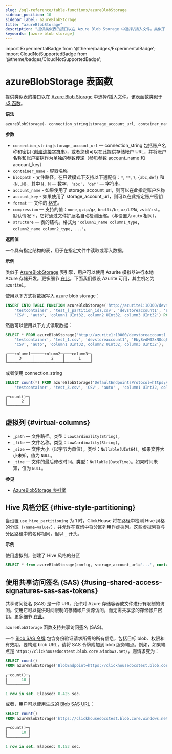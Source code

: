 ```yaml
---
slug: /sql-reference/table-functions/azureBlobStorage
sidebar_position: 10
sidebar_label: azureBlobStorage
title: "azureBlobStorage"
description: "提供类似表的接口以在 Azure Blob Storage 中选择/插入文件。类似于 s3 函数。"
keywords: [azure blob storage]
---
```


import ExperimentalBadge from '@theme/badges/ExperimentalBadge';
import CloudNotSupportedBadge from '@theme/badges/CloudNotSupportedBadge';


# azureBlobStorage 表函数

提供类似表的接口以在 [Azure Blob Storage](https://azure.microsoft.com/en-us/products/storage/blobs) 中选择/插入文件。该表函数类似于 [s3 函数](../../sql-reference/table-functions/s3.md)。

**语法**

``` sql
azureBlobStorage(- connection_string|storage_account_url, container_name, blobpath, [account_name, account_key, format, compression, structure])
```

**参数**

- `connection_string|storage_account_url` — connection_string 包括账户名称和密钥 ([创建连接字符串](https://learn.microsoft.com/en-us/azure/storage/common/storage-configure-connection-string?toc=%2Fazure%2Fstorage%2Fblobs%2Ftoc.json&bc=%2Fazure%2Fstorage%2Fblobs%2Fbreadcrumb%2Ftoc.json#configure-a-connection-string-for-an-azure-storage-account))，或者您也可以在此提供存储帐户 URL，并将账户名称和账户密钥作为单独的参数传递（参见参数 account_name 和 account_key）
- `container_name` - 容器名称
- `blobpath` - 文件路径。在只读模式下支持以下通配符：`*`, `**`, `?`, `{abc,def}` 和 `{N..M}`，其中 `N`，`M` — 数字，`'abc'`，`'def'` — 字符串。
- `account_name` - 如果使用了 storage_account_url，则可以在此指定账户名称
- `account_key` - 如果使用了 storage_account_url，则可以在此指定账户密钥
- `format` — 文件的 [格式](/sql-reference/formats)。
- `compression` — 支持的值：`none`, `gzip/gz`, `brotli/br`, `xz/LZMA`, `zstd/zst`。默认情况下，它将通过文件扩展名自动检测压缩。（与设置为 `auto` 相同）。
- `structure` — 表的结构。格式为 `'column1_name column1_type, column2_name column2_type, ...'`。

**返回值**

一个具有指定结构的表，用于在指定文件中读取或写入数据。

**示例**

类似于 [AzureBlobStorage](/engines/table-engines/integrations/azureBlobStorage) 表引擎，用户可以使用 Azurite 模拟器进行本地 Azure 存储开发。更多细节 [在此](https://learn.microsoft.com/en-us/azure/storage/common/storage-use-azurite?tabs=docker-hub%2Cblob-storage)。下面我们假设 Azurite 可用，其主机名为 `azurite1`。

使用以下方式将数据写入 azure blob storage：

```sql
INSERT INTO TABLE FUNCTION azureBlobStorage('http://azurite1:10000/devstoreaccount1',
    'testcontainer', 'test_{_partition_id}.csv', 'devstoreaccount1', 'Eby8vdM02xNOcqFlqUwJPLlmEtlCDXJ1OUzFT50uSRZ6IFsuFq2UVErCz4I6tq/K1SZFPTOtr/KBHBeksoGMGw==',
    'CSV', 'auto', 'column1 UInt32, column2 UInt32, column3 UInt32') PARTITION BY column3 VALUES (1, 2, 3), (3, 2, 1), (78, 43, 3);
```

然后可以使用以下方式读取数据：

```sql
SELECT * FROM azureBlobStorage('http://azurite1:10000/devstoreaccount1',
    'testcontainer', 'test_1.csv', 'devstoreaccount1', 'Eby8vdM02xNOcqFlqUwJPLlmEtlCDXJ1OUzFT50uSRZ6IFsuFq2UVErCz4I6tq/K1SZFPTOtr/KBHBeksoGMGw==',
    'CSV', 'auto', 'column1 UInt32, column2 UInt32, column3 UInt32');
```

```response
┌───column1─┬────column2─┬───column3─┐
│     3     │       2    │      1    │
└───────────┴────────────┴───────────┘
```

或者使用 connection_string

```sql
SELECT count(*) FROM azureBlobStorage('DefaultEndpointsProtocol=https;AccountName=devstoreaccount1;AccountKey=Eby8vdM02xNOcqFlqUwJPLlmEtlCDXJ1OUzFT50uSRZ6IFsuFq2UVErCz4I6tq/K1SZFPTOtr/KBHBeksoGMGw==;EndPointSuffix=core.windows.net',
    'testcontainer', 'test_3.csv', 'CSV', 'auto' , 'column1 UInt32, column2 UInt32, column3 UInt32');
```

``` text
┌─count()─┐
│      2  │
└─────────┘
```

## 虚拟列 {#virtual-columns}

- `_path` — 文件路径。类型：`LowCardinality(String)`。
- `_file` — 文件名称。类型：`LowCardinality(String)`。
- `_size` — 文件大小（以字节为单位）。类型：`Nullable(UInt64)`。如果文件大小未知，值为 `NULL`。
- `_time` — 文件的最后修改时间。类型：`Nullable(DateTime)`。如果时间未知，值为 `NULL`。

**参见**

- [AzureBlobStorage 表引擎](engines/table-engines/integrations/azureBlobStorage.md)

## Hive 风格分区 {#hive-style-partitioning}

当设置 `use_hive_partitioning` 为 1 时，ClickHouse 将在路径中检测 Hive 风格的分区（`/name=value/`），并允许在查询中将分区列用作虚拟列。这些虚拟列将与分区路径中的名称相同，但以 `_` 开头。

**示例**

使用虚拟列，创建了 Hive 风格的分区

``` sql
SELECT * from azureBlobStorage(config, storage_account_url='...', container='...', blob_path='http://data/path/date=*/country=*/code=*/*.parquet') where _date > '2020-01-01' and _country = 'Netherlands' and _code = 42;
```

## 使用共享访问签名 (SAS) {#using-shared-access-signatures-sas-sas-tokens}

共享访问签名 (SAS) 是一种 URI，允许对 Azure 存储容器或文件进行有限制的访问。使用它可以提供时间限制的存储帐户资源访问，而无需共享您的存储帐户密钥。更多细节 [在此](https://learn.microsoft.com/en-us/rest/api/storageservices/delegate-access-with-shared-access-signature)。

`azureBlobStorage` 函数支持共享访问签名 (SAS)。

一个 [Blob SAS 令牌](https://learn.microsoft.com/en-us/azure/ai-services/translator/document-translation/how-to-guides/create-sas-tokens?tabs=Containers) 包含身份验证请求所需的所有信息，包括目标 blob、权限和有效期。要构建 blob URL，请将 SAS 令牌附加到 blob 服务端点。例如，如果端点是 `https://clickhousedocstest.blob.core.windows.net/`，则请求变为：

```sql
SELECT count()
FROM azureBlobStorage('BlobEndpoint=https://clickhousedocstest.blob.core.windows.net/;SharedAccessSignature=sp=r&st=2025-01-29T14:58:11Z&se=2025-01-29T22:58:11Z&spr=https&sv=2022-11-02&sr=c&sig=Ac2U0xl4tm%2Fp7m55IilWl1yHwk%2FJG0Uk6rMVuOiD0eE%3D', 'exampledatasets', 'example.csv')

┌─count()─┐
│      10 │
└─────────┘

1 row in set. Elapsed: 0.425 sec.
```

或者，用户可以使用生成的 [Blob SAS URL](https://learn.microsoft.com/en-us/azure/ai-services/translator/document-translation/how-to-guides/create-sas-tokens?tabs=Containers)：

```sql
SELECT count() 
FROM azureBlobStorage('https://clickhousedocstest.blob.core.windows.net/?sp=r&st=2025-01-29T14:58:11Z&se=2025-01-29T22:58:11Z&spr=https&sv=2022-11-02&sr=c&sig=Ac2U0xl4tm%2Fp7m55IilWl1yHwk%2FJG0Uk6rMVuOiD0eE%3D', 'exampledatasets', 'example.csv')

┌─count()─┐
│      10 │
└─────────┘

1 row in set. Elapsed: 0.153 sec.
```
